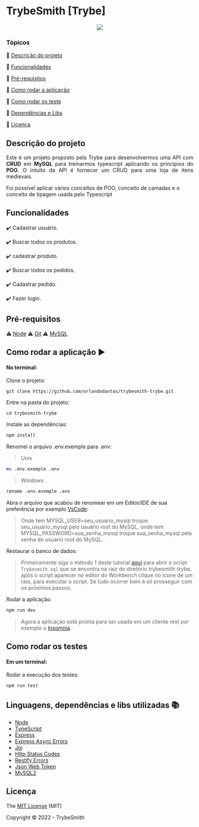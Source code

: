 <h1>TrybeSmith [Trybe]</h1> 

<p align="center">
  <img src="http://img.shields.io/static/v1?label=STATUS&message=CONCLUIDO&color=GREEN&style=for-the-badge"/>
</p>

### Tópicos 

:small_blue_diamond: [Descrição do projeto](#descrição-do-projeto)

:small_blue_diamond: [Funcionalidades](#funcionalidades)

:small_blue_diamond: [Pré-requisitos](#pré-requisitos)

:small_blue_diamond: [Como rodar a aplicação](#como-rodar-a-aplicação-arrow_forward)

:small_blue_diamond: [Como rodar os teste](#como-rodar-os-testes)

:small_blue_diamond: [Dependências e Libs](#linguagens-dependencias-e-libs-utilizadas-books)

:small_blue_diamond: [Licença](#licença)


## Descrição do projeto 

<p align="justify">
  Este é um projeto proposto pela Trybe para desenvolvermos uma API com <b>CRUD</b> em <b>MySQL</b> para treinarmos typescript aplicando os princípios do <b>POO</b>.
  O intuito da API é fornecer um CRUD para uma loja de itens medievais.
</p>
<p>Foi possível aplicar vários conceitos de POO, conceito de camadas e o conceito de tipagem usada pelo Typescript</p>

## Funcionalidades

:heavy_check_mark: Cadastrar usuário.  

:heavy_check_mark: Buscar todos os produtos.

:heavy_check_mark: cadastrar produto.  

:heavy_check_mark: Buscar todos os pedidos.

:heavy_check_mark: Cadastrar pedido.

:heavy_check_mark: Fazer login.


## Pré-requisitos

:warning: [Node](https://nodejs.org/en/download/)
:warning: [Git](https://git-scm.com/downloads)
:warning: [MySQL](https://dev.mysql.com/downloads/)

## Como rodar a aplicação :arrow_forward:

#### No terminal:
Clone o projeto: 

```
git clone https://github.com/orlandodantas/trybesmith-trybe.git
```
Entre na pasta do projeto: 

```
cd trybesmith-trybe
```

Instale as dependências: 

```sh
npm install
```
Renomei o arquivo .env.exemple para .env:
> Unix
```sh
mv .env.exemple .env
```
> Windows
```sh
rename .env.exemple .env
```
Abra o arquivo que acabou de renomear em um Editor/IDE de sua preferência por exemplo [VsCode](https://code.visualstudio.com/):
> Onde tem MYSQL_USER=seu_usuario_mysql troque seu_usuario_mysql pelo usuário root do MySQL, onde tem MYSQL_PASSWORD=sua_senha_mysql troque sua_senha_mysql pela senha do usuario root do MySQL.

Restaurar o banco de dados:
> Primeiramente siga o método 1 deste tutorial [aqui](https://pt.wikihow.com/Abrir-um-Arquivo-SQL#:~:text=Fa%C3%A7a%2Do%20usando%20a%20janela,nome%20para%20selecionar%20o%20arquivo.&text=Clique%20em%20Abrir%20no%20canto,e%20editar%20seu%20script%20SQL.) para abrir o script ```Trybesmith.sql``` que se encontra na raiz do diretório trybesmith-trybe, após o script aparecer no editor do Workbench clique no icone de um raio, para executar o script. Se tudo ocorrer bem é só prosseguir com os próximos passos.

Rodar a aplicação:

```sh
npm run dev
```

> Agora a aplicação está pronta para ser usada em um cliente rest por exemplo o [Insomnia](https://insomnia.rest/download).


## Como rodar os testes

#### Em um terminal:
Rodar a execução dos testes:

```sh
npm run test
```

## Linguagens, dependências e libs utilizadas :books:

- [Node](https://nodejs.org/en/download/)
- [TypeScript](https://www.typescriptlang.org/)
- [Express](https://expressjs.com/pt-br/)
- [Express Async Errors](https://www.npmjs.com/package/express-async-errors)
- [Joi](https://www.npmjs.com/package/joi)
- [Http Status Codes](https://www.npmjs.com/package/http-status-codes)
- [Restify Errors](https://www.npmjs.com/package/restify-errors)
- [Json Web Token](https://www.npmjs.com/package/jsonwebtoken)
- [MySQL2](https://www.npmjs.com/package/mysql2)

## Licença 

The [MIT License]() (MIT)

Copyright :copyright: 2022 - TrybeSmith
